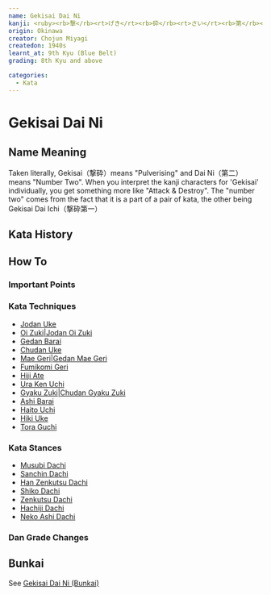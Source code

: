 ```yaml
---
name: Gekisai Dai Ni
kanji: <ruby><rb>撃</rb><rt>げき</rt><rb>砕</rb><rt>さい</rt><rb>第</rb><rt>だい</rt><rb>二</rb><rt>に</rt></ruby>
origin: Okinawa
creator: Chojun Miyagi
createdon: 1940s
learnt_at: 9th Kyu (Blue Belt)
grading: 8th Kyu and above

categories:
  - Kata
---
```


# Gekisai Dai Ni

## Name Meaning

Taken literally, Gekisai（撃砕）means "Pulverising​" and Dai Ni（第二）means "Number Two". When you interpret the kanji characters for 'Gekisai' individually, you get something more like "Attack & Destroy". The "number two" comes from the fact that it is a part of a pair of kata, the other being Gekisai Dai Ichi（撃砕第一）

## Kata History

## How To

<Wiki-Video url="https://youtu.be/7ATBdHJcq-g" />

### Important Points

### Kata Techniques

- [Jodan Uke](/)
- [Oi Zuki|Jodan Oi Zuki](/)
- [Gedan Barai](/)
- [Chudan Uke](/)
- [Mae Geri|Gedan Mae Geri](/)
- [Fumikomi Geri](/)
- [Hiji Ate](/)
- [Ura Ken Uchi](/)
- [Gyaku Zuki|Chudan Gyaku Zuki](/)
- [Ashi Barai](/)
- [Haito Uchi](/)
- [Hiki Uke](/)
- [Tora Guchi](/)

### Kata Stances

- [Musubi Dachi](/)
- [Sanchin Dachi](/)
- [Han Zenkutsu Dachi](/)
- [Shiko Dachi](/)
- [Zenkutsu Dachi](/)
- [Hachiji Dachi](/)
- [Neko Ashi Dachi](/)

### Dan Grade Changes

## Bunkai

See [Gekisai Dai Ni (Bunkai)](/bunkai/gekisai-dai-ni)
